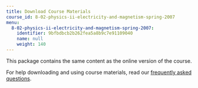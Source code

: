 ```yaml
---
title: Download Course Materials
course_id: 8-02-physics-ii-electricity-and-magnetism-spring-2007
menu:
  8-02-physics-ii-electricity-and-magnetism-spring-2007:
    identifier: 9bfbdbcb2b262fea5a8b9c7e91109040
    name: null
    weight: 140
---
```

This package contains the same content as the online version of the course.

For help downloading and using course materials, read our [frequently asked questions](/help/faq-technology/).